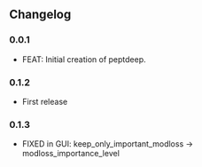 ## Changelog

### 0.0.1

* FEAT: Initial creation of peptdeep.

### 0.1.2

* First release

### 0.1.3

* FIXED in GUI: keep_only_important_modloss -> modloss_importance_level
